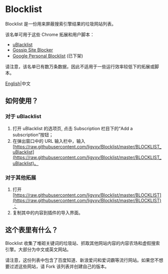 # Blocklist
Blocklist 是一份用来屏蔽搜索引擎结果的垃圾网站列表。

该名单可用于这些 Chrome 拓展和用户脚本：

* [uBlacklist](https://chrome.google.com/webstore/detail/ublacklist/pncfbmialoiaghdehhbnbhkkgmjanfhe?hl=zh-CN)
* [Gossip Site Blocker](https://chrome.google.com/webstore/detail/gossip-site-blocker/mjojhcmecfehllhcjcbhkkpohadogplk?hl=zh-CN)
* [Google Personal Blocklist](https://chrome.google.com/webstore/detail/personal-blocklist-by-goo/nolijncfnkgaikbjbdaogikpmpbdcdef) (已下架)

请注意，该名单已有数万条数据，因此不适用于一些运行效率较低下的拓展或脚本。

[English](README.md)|中文

## 如何使用？

### 对于 uBlacklist
1. 打开 uBlacklist 的选项页, 点击 Subscription 栏目下的“Add a subscription”按钮；
2. 在弹出窗口中的 URL 输入栏中，输入 [https://raw.githubusercontent.com/ligyxy/Blocklist/master/BLOCKLIST_uBlacklist](https://raw.githubusercontent.com/ligyxy/Blocklist/master/BLOCKLIST_uBlacklist)。

### 对于其他拓展
1. 打开 [https://raw.githubusercontent.com/ligyxy/Blocklist/master/BLOCKLIST](https://raw.githubusercontent.com/ligyxy/Blocklist/master/BLOCKLIST)；
2. 复制其中的内容到插件的导入界面。

## 这个表里有什么？
Blocklist 收集了堆砌关键词的垃圾站、抓取其他网站内容的内容农场和虚假搜索引擎。大部分为中文或英文网站。

请注意，这份列表中包含了百度知道、新浪爱问和爱词霸等流行网站。如果您不想要过滤这些网站，请 Fork 该列表并创建自己的版本。
